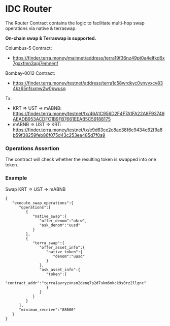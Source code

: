 # IDC Router <!-- omit in toc -->

The Router Contract contains the logic to facilitate multi-hop swap operations via native & terraswap.

**On-chain swap & Terraswap is supported.**

Columbus-5 Contract:
- https://finder.terra.money/mainnet/address/terra19f36nz49pt0a4elfkd6x7gxxfmn3apj7emnenf

Bombay-0012 Contract: 
- https://finder.terra.money/testnet/address/terra1c58wrdkyc0ynvvxcv834kz65nfsxmw2w0pwusq

Tx: 
- KRT => UST => mABNB: https://finder.terra.money/testnet/tx/46A1C956D2F4F7A1FA22A8F93749AEADB953ACDFC1B9FB7661EEAB5C59188175
- mABNB => UST => KRT:  https://finder.terra.money/testnet/tx/e9d63ce2c8ac38f6c9434c62f9a8b59f38259feb86f075d43c253ea485d7f0a9

### Operations Assertion
The contract will check whether the resulting token is swapped into one token.

### Example

Swap KRT => UST => mABNB
```
{
   "execute_swap_operations":{
      "operations":[
         {
            "native_swap":{
               "offer_denom":"ukrw",
               "ask_denom":"uusd"
            }
         },
         {
            "terra_swap":{
               "offer_asset_info":{
                  "native_token":{
                     "denom":"uusd"
                  }
               },
               "ask_asset_info":{
                  "token":{
                     "contract_addr":"terra1avryzxnsn2denq7p2d7ukm6nkck9s0rz2llgnc"
                  }
               }
            }
         }
      ],
      "minimum_receive":"88000"
   }
}
```
